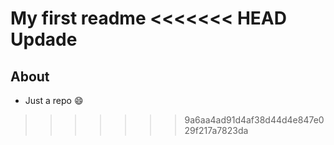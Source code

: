 My first readme
<<<<<<< HEAD
Updade
=======
## About

- Just a repo 😄
>>>>>>> 9a6aa4ad91d4af38d44d4e847e029f217a7823da
